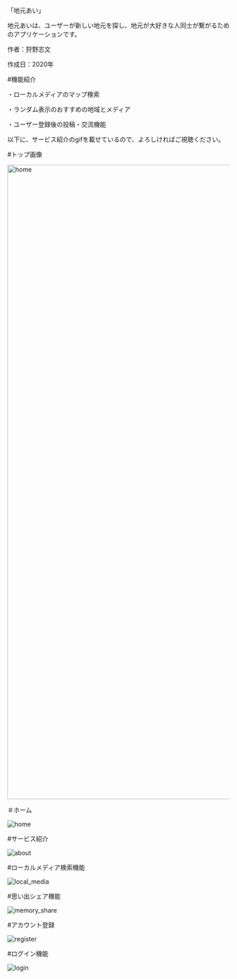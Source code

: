 「地元あい」

地元あいは、ユーザーが新しい地元を探し、地元が大好きな人同士が繋がるためのアプリケーションです。

作者：狩野志文

作成日：2020年

#機能紹介

・ローカルメディアのマップ検索

・ランダム表示のおすすめの地域とメディア

・ユーザー登録後の投稿・交流機能

以下に、サービス紹介のgifを載せているので、よろしければご視聴ください。

#トップ画像

<img width="1436" alt="home" src="https://user-images.githubusercontent.com/71757537/103743476-8fc2c480-503f-11eb-8872-246d64640669.png">

＃ホーム

![home](https://user-images.githubusercontent.com/71757537/103742693-97ce3480-503e-11eb-8089-77cffe4edfca.gif)

#サービス紹介

![about](https://user-images.githubusercontent.com/71757537/103742857-cf3ce100-503e-11eb-9495-183a77ccb1c4.gif)

#ローカルメディア検索機能

![local_media](https://user-images.githubusercontent.com/71757537/103742705-9d2b7f00-503e-11eb-821e-a83254452aaf.gif)

#思い出シェア機能

![memory_share](https://user-images.githubusercontent.com/71757537/103742831-c6e4a600-503e-11eb-9246-8fd9672783e8.gif)

#アカウント登録

![register](https://user-images.githubusercontent.com/71757537/103742927-e380de00-503e-11eb-9e69-1272bb48dde5.gif)

#ログイン機能

![login](https://user-images.githubusercontent.com/71757537/103742974-ef6ca000-503e-11eb-84a4-313b4b6903c4.gif)
